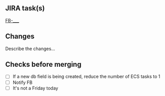 ## JIRA task(s)

[FB-___](https://daveclarkdesign.atlassian.net/browse/FB-___)

## Changes

Describe the changes...

## Checks before merging
- [ ] If a new db field is being created, reduce the number of ECS tasks to 1
- [ ] Notify FB
- [ ] It's not a Friday today
